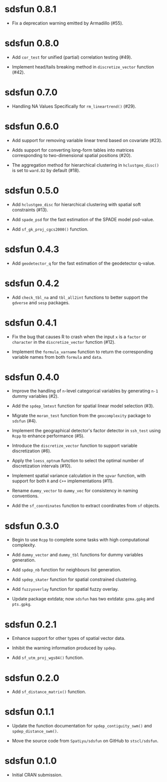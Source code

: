 # sdsfun 0.8.1

* Fix a deprecation warning emitted by Armadillo (#55).

# sdsfun 0.8.0

* Add `cor_test` for unified (partial) correlation testing (#49).

* Implement head/tails breaking method in `discretize_vector` function (#42).

# sdsfun 0.7.0

* Handling NA Values Specifically for `rm_lineartrend()` (#29).

# sdsfun 0.6.0

* Add support for removing variable linear trend based on covariate (#23).

* Adds support for converting long-form tables into matrices corresponding to two-dimensional 
spatial positions (#20).

* The aggregation method for hierarchical clustering in `hclustgeo_disc()` is set 
to `ward.D2` by default (#18).

# sdsfun 0.5.0

* Add `hclustgeo_disc` for hierarchical clustering with spatial soft constraints (#13).

* Add `spade_psd` for the fast estimation of the SPADE model psd-value.

* Add `sf_gk_proj_cgcs2000()` function.

# sdsfun 0.4.3

* Add `geodetector_q` for the fast estimation of the geodetector q-value.

# sdsfun 0.4.2

* Add `check_tbl_na` and `tbl_all2int` functions to better support the `gdverse` and `sesp` packages.

# sdsfun 0.4.1

* Fix the bug that causes R to crash when the input `x` is a `factor` or `character` in the `discretize_vector` function (#12).

* Implement the `formula_varname` function to return the corresponding variable names from both `formula` and `data`.

# sdsfun 0.4.0

* Improve the handling of `n`-level categorical variables by generating `n-1` dummy variables (#2).

* Add the `spdep_lmtest` function for spatial linear model selection (#3).

* Migrate the `moran_test` function from the `geocomplexity` package to `sdsfun` (#4).

* Implement the geographical detector's factor detector in `ssh_test` using `Rcpp` to enhance performance (#5).

* Introduce the `discretize_vector` function to support variable discretization (#6).

* Apply the `loess_optnum` function to select the optimal number of discretization intervals (#10).

* Implement spatial variance calculation in the `spvar` function, with support for both `R` and `C++` implementations (#11).

* Rename `dummy_vector` to `dummy_vec` for consistency in naming conventions.

* Add the `sf_coordinates` function to extract coordinates from `sf` objects.

# sdsfun 0.3.0

* Begin to use `Rcpp` to complete some tasks with high computational complexity.

* Add `dummy_vector` and `dummy_tbl` functions for dummy variables generation.

* Add `spdep_nb` function for neighbours list generation.

* Add `spdep_skater` function for spatial constrained clustering.

* Add `fuzzyoverlay` function for spatial fuzzy overlay.

* Update package extdata; now `sdsfun` has two extdata: `gzma.gpkg` and `pts.gpkg`.

# sdsfun 0.2.1

* Enhance support for other types of spatial vector data.

* Inhibit the warning information produced by `spdep`.

* Add `sf_utm_proj_wgs84()` function.

# sdsfun 0.2.0

* Add `sf_distance_matrix()` function.

# sdsfun 0.1.1

* Update the function documentation for `spdep_contiguity_swm()` and `spdep_distance_swm()`.

* Move the source code from `SpatLyu/sdsfun` on GitHub to `stscl/sdsfun`.

# sdsfun 0.1.0

* Initial CRAN submission.
